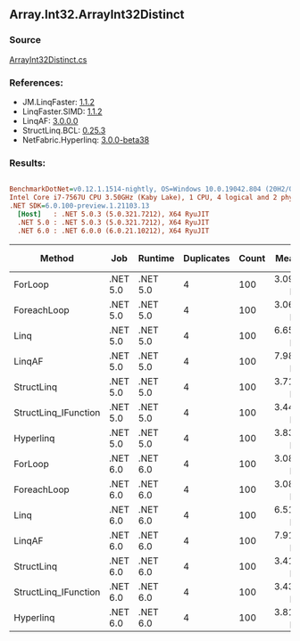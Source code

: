 ﻿## Array.Int32.ArrayInt32Distinct

### Source
[ArrayInt32Distinct.cs](../LinqBenchmarks/Array/Int32/ArrayInt32Distinct.cs)

### References:
- JM.LinqFaster: [1.1.2](https://www.nuget.org/packages/JM.LinqFaster/1.1.2)
- LinqFaster.SIMD: [1.1.2](https://www.nuget.org/packages/LinqFaster.SIMD/1.0.3)
- LinqAF: [3.0.0.0](https://www.nuget.org/packages/LinqAF/3.0.0.0)
- StructLinq.BCL: [0.25.3](https://www.nuget.org/packages/StructLinq.BCL/0.25.3)
- NetFabric.Hyperlinq: [3.0.0-beta38](https://www.nuget.org/packages/NetFabric.Hyperlinq/3.0.0-beta38)

### Results:
``` ini

BenchmarkDotNet=v0.12.1.1514-nightly, OS=Windows 10.0.19042.804 (20H2/October2020Update)
Intel Core i7-7567U CPU 3.50GHz (Kaby Lake), 1 CPU, 4 logical and 2 physical cores
.NET SDK=6.0.100-preview.1.21103.13
  [Host]   : .NET 5.0.3 (5.0.321.7212), X64 RyuJIT
  .NET 5.0 : .NET 5.0.3 (5.0.321.7212), X64 RyuJIT
  .NET 6.0 : .NET 6.0.0 (6.0.21.10212), X64 RyuJIT


```
|               Method |      Job |  Runtime | Duplicates | Count |     Mean |     Error |    StdDev | Ratio | RatioSD |  Gen 0 | Gen 1 | Gen 2 | Allocated |
|--------------------- |--------- |--------- |----------- |------ |---------:|----------:|----------:|------:|--------:|-------:|------:|------:|----------:|
|              ForLoop | .NET 5.0 | .NET 5.0 |          4 |   100 | 3.090 μs | 0.0142 μs | 0.0118 μs |  1.00 |    0.00 | 2.8687 |     - |     - |   6,008 B |
|          ForeachLoop | .NET 5.0 | .NET 5.0 |          4 |   100 | 3.067 μs | 0.0350 μs | 0.0327 μs |  0.99 |    0.01 | 2.8687 |     - |     - |   6,008 B |
|                 Linq | .NET 5.0 | .NET 5.0 |          4 |   100 | 6.653 μs | 0.0208 μs | 0.0185 μs |  2.15 |    0.01 | 2.0599 |     - |     - |   4,312 B |
|               LinqAF | .NET 5.0 | .NET 5.0 |          4 |   100 | 7.986 μs | 0.0297 μs | 0.0278 μs |  2.58 |    0.01 | 5.9204 |     - |     - |  12,400 B |
|           StructLinq | .NET 5.0 | .NET 5.0 |          4 |   100 | 3.719 μs | 0.0107 μs | 0.0100 μs |  1.20 |    0.01 | 0.0153 |     - |     - |      32 B |
| StructLinq_IFunction | .NET 5.0 | .NET 5.0 |          4 |   100 | 3.445 μs | 0.0127 μs | 0.0099 μs |  1.12 |    0.01 |      - |     - |     - |         - |
|            Hyperlinq | .NET 5.0 | .NET 5.0 |          4 |   100 | 3.831 μs | 0.0241 μs | 0.0226 μs |  1.24 |    0.01 |      - |     - |     - |         - |
|              ForLoop | .NET 6.0 | .NET 6.0 |          4 |   100 | 3.080 μs | 0.0209 μs | 0.0195 μs |  1.00 |    0.01 | 2.8687 |     - |     - |   6,008 B |
|          ForeachLoop | .NET 6.0 | .NET 6.0 |          4 |   100 | 3.088 μs | 0.0228 μs | 0.0178 μs |  1.00 |    0.01 | 2.8687 |     - |     - |   6,008 B |
|                 Linq | .NET 6.0 | .NET 6.0 |          4 |   100 | 6.516 μs | 0.0208 μs | 0.0174 μs |  2.11 |    0.01 | 2.0599 |     - |     - |   4,312 B |
|               LinqAF | .NET 6.0 | .NET 6.0 |          4 |   100 | 7.914 μs | 0.0437 μs | 0.0341 μs |  2.56 |    0.02 | 5.9204 |     - |     - |  12,400 B |
|           StructLinq | .NET 6.0 | .NET 6.0 |          4 |   100 | 3.412 μs | 0.0089 μs | 0.0074 μs |  1.10 |    0.01 | 0.0153 |     - |     - |      32 B |
| StructLinq_IFunction | .NET 6.0 | .NET 6.0 |          4 |   100 | 3.435 μs | 0.0076 μs | 0.0067 μs |  1.11 |    0.01 |      - |     - |     - |         - |
|            Hyperlinq | .NET 6.0 | .NET 6.0 |          4 |   100 | 3.815 μs | 0.0409 μs | 0.0383 μs |  1.23 |    0.01 |      - |     - |     - |         - |
